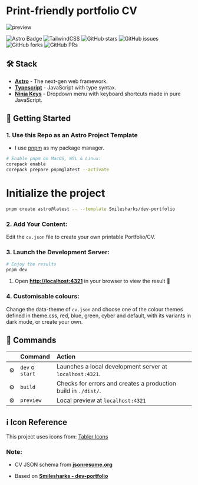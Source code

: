 # Print-friendly portfolio CV

![preview](https://github.com/user-attachments/assets/44c47034-06e4-412a-b9dd-014593b32215)

![Astro Badge](https://img.shields.io/badge/Astro-BC52EE?logo=astro&logoColor=fff&style=flat)
![TailwindCSS](https://img.shields.io/badge/tailwindcss-0F172A?&logo=tailwindcss)
![GitHub stars](https://img.shields.io/github/stars/aldi-rahmaddani/dev-portfolio)
![GitHub issues](https://img.shields.io/github/issues/aldi-rahmaddani/dev-portfolio)
![GitHub forks](https://img.shields.io/github/forks/aldi-rahmaddani/dev-portfolio)
![GitHub PRs](https://img.shields.io/github/issues-pr/aldi-rahmaddani/dev-portfolio)

## 🛠️ Stack

- [**Astro**](https://astro.build/) - The next-gen web framework.
- [**Typescript**](https://www.typescriptlang.org/) - JavaScript with type syntax.
- [**Ninja Keys**](https://github.com/ssleptsov/ninja-keys) - Dropdown menu with keyboard shortcuts made in pure JavaScript.

## 🚀 Getting Started

### 1. Use this Repo as an Astro Project Template

- I use [pnpm](https://pnpm.io/installation) as my package manager.

```bash
# Enable pnpm on MacOS, WSL & Linux:
corepack enable
corepack prepare pnpm@latest --activate
```

# Initialize the project

```bash
pnpm create astro@latest -- --template Smilesharks/dev-portfolio
```

### 2. Add Your Content:

Edit the `cv.json` file to create your own printable Portfolio/CV.

### 3. Launch the Development Server:

```bash
# Enjoy the results
pnpm dev
```

1. Open [**http://localhost:4321**](http://localhost:4321/) in your browser to view the result 🚀

### 4. Customisable colours:

Change the data-theme of `cv.json` and choose one of the colour themes defined in theme.css, red, blue, green, cyber and default, with its variants in dark mode, or create your own.

## 🧞 Commands

|     | Command         | Action                                                         |
| :-- | :-------------- | :------------------------------------------------------------- |
| ⚙️  | `dev` o `start` | Launches a local development server at `localhost:4321`.       |
| ⚙️  | `build`         | Checks for errors and creates a production build in `./dist/`. |
| ⚙️  | `preview`       | Local preview at `localhost:4321`                              |

## ℹ️ Icon Reference

This project uses icons from:
[Tabler Icons](https://tabler.io/icons)

### Note:

- CV JSON schema from [**jsonresume.org**](https://jsonresume.org/schema/)

- Based on [**Smilesharks - dev-portfolio**](https://github.com/Smilesharks/dev-portfolio)
